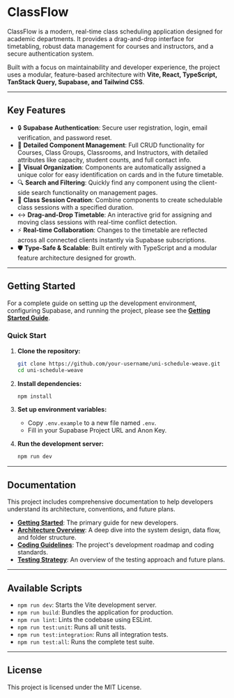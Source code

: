 # ClassFlow

ClassFlow is a modern, real-time class scheduling application designed for academic departments. It provides a drag-and-drop interface for timetabling, robust data management for courses and instructors, and a secure authentication system.

Built with a focus on maintainability and developer experience, the project uses a modular, feature-based architecture with **Vite, React, TypeScript, TanStack Query, Supabase, and Tailwind CSS**.

---

## Key Features

- 🔒 **Supabase Authentication**: Secure user registration, login, email verification, and password reset.
- 🧩 **Detailed Component Management**: Full CRUD functionality for Courses, Class Groups, Classrooms, and Instructors, with detailed attributes like capacity, student counts, and full contact info.
- 🎨 **Visual Organization**: Components are automatically assigned a unique color for easy identification on cards and in the future timetable.
- 🔍 **Search and Filtering**: Quickly find any component using the client-side search functionality on management pages.
- 📅 **Class Session Creation**: Combine components to create schedulable class sessions with a specified duration.
- ↔️ **Drag-and-Drop Timetable**: An interactive grid for assigning and moving class sessions with real-time conflict detection.
- ⚡ **Real-time Collaboration**: Changes to the timetable are reflected across all connected clients instantly via Supabase subscriptions.
- 🛡️ **Type-Safe & Scalable**: Built entirely with TypeScript and a modular feature architecture designed for growth.

---

## Getting Started

For a complete guide on setting up the development environment, configuring Supabase, and running the project, please see the **[Getting Started Guide](./docs/getting-started.md)**.

### Quick Start

1. **Clone the repository:**

    ```bash
    git clone https://github.com/your-username/uni-schedule-weave.git
    cd uni-schedule-weave
    ```

2. **Install dependencies:**

    ```bash
    npm install
    ```

3. **Set up environment variables:**
    - Copy `.env.example` to a new file named `.env`.
    - Fill in your Supabase Project URL and Anon Key.

4. **Run the development server:**

    ```bash
    npm run dev
    ```

---

## Documentation

This project includes comprehensive documentation to help developers understand its architecture, conventions, and future plans.

- **[Getting Started](./docs/getting-started.md)**: The primary guide for new developers.
- **[Architecture Overview](./docs/architecture.md)**: A deep dive into the system design, data flow, and folder structure.
- **[Coding Guidelines](./docs/coding-guidelines.md)**: The project's development roadmap and coding standards.
- **[Testing Strategy](./docs/testing.md)**: An overview of the testing approach and future plans.

---

## Available Scripts

- `npm run dev`: Starts the Vite development server.
- `npm run build`: Bundles the application for production.
- `npm run lint`: Lints the codebase using ESLint.
- `npm run test:unit`: Runs all unit tests.
- `npm run test:integration`: Runs all integration tests.
- `npm run test:all`: Runs the complete test suite.

---

## License

This project is licensed under the MIT License.
